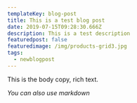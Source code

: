 ```yaml
---
templateKey: blog-post
title: This is a test blog post
date: 2019-07-15T09:28:30.666Z
description: This is a test description
featuredpost: false
featuredimage: /img/products-grid3.jpg
tags:
  - newblogpost
---
```

This is the body copy, rich text.

*You can also use markdown*
